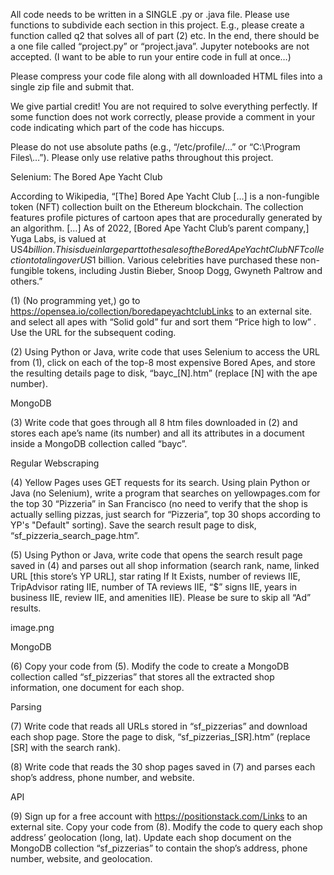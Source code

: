 All code needs to be written in a SINGLE .py or .java file.  Please use functions to subdivide each section in this project.  E.g., please create a function called q2 that solves all of part (2) etc.  In the end, there should be a one file called “project.py” or “project.java”.  Jupyter notebooks are not accepted.  (I want to be able to run your entire code in full at once…)

Please compress your code file along with all downloaded HTML files into a single zip file and submit that.

 

We give partial credit!  You are not required to solve everything perfectly.  If some function does not work correctly, please provide a comment in your code indicating which part of the code has hiccups.

 

Please do not use absolute paths (e.g., “/etc/profile/…” or “C:\Program Files\…”).  Please only use relative paths throughout this project.

 

 

Selenium:  The Bored Ape Yacht Club

According to Wikipedia, “[The] Bored Ape Yacht Club […] is a non-fungible token (NFT) collection built on the Ethereum blockchain.  The collection features profile pictures of cartoon apes that are procedurally generated by an algorithm.  […]  As of 2022, [Bored Ape Yacht Club’s parent company,] Yuga Labs, is valued at US$4 billion.  This is due in large part to the sales of the Bored Ape Yacht Club NFT collection totaling over US$1 billion.  Various celebrities have purchased these non-fungible tokens, including Justin Bieber, Snoop Dogg, Gwyneth Paltrow and others.”

(1)  (No programming yet,) go to https://opensea.io/collection/boredapeyachtclubLinks to an external site. and select all apes with “Solid gold” fur and sort them “Price high to low” .  Use the URL for the subsequent coding.

(2)  Using Python or Java, write code that uses Selenium to access the URL from (1), click on each of the top-8 most expensive Bored Apes, and store the resulting details page to disk, “bayc_[N].htm” (replace [N] with the ape number).

 

MongoDB

(3)  Write code that goes through all 8 htm files downloaded in (2) and stores each ape’s name (its number) and all its attributes in a document inside a MongoDB collection called “bayc”.

 

Regular Webscraping

(4)  Yellow Pages uses GET requests for its search.  Using plain Python or Java (no Selenium), write a program that searches on yellowpages.com for the top 30 “Pizzeria” in San Francisco (no need to verify that the shop is actually selling pizzas, just search for “Pizzeria”, top 30 shops according to YP's "Default" sorting).  Save the search result page to disk, “sf_pizzeria_search_page.htm”.

 

(5)  Using Python or Java, write code that opens the search result page saved in (4) and parses out all shop information (search rank, name, linked URL [this store’s YP URL], star rating If It Exists, number of reviews IIE, TripAdvisor rating IIE, number of TA reviews IIE, “$” signs IIE, years in business IIE, review IIE, and amenities IIE).  Please be sure to skip all “Ad” results.

image.png

 

MongoDB

(6)  Copy your code from (5).  Modify the code to create a MongoDB collection called “sf_pizzerias” that stores all the extracted shop information, one document for each shop.

 

Parsing

(7)  Write code that reads all URLs stored in “sf_pizzerias” and download each shop page.  Store the page to disk, “sf_pizzerias_[SR].htm” (replace [SR] with the search rank).

 

(8)  Write code that reads the 30 shop pages saved in (7) and parses each shop’s address, phone number, and website.

 

API

(9)  Sign up for a free account with https://positionstack.com/Links to an external site.  Copy your code from (8).  Modify the code to query each shop address’ geolocation (long, lat).  Update each shop document on the MongoDB collection “sf_pizzerias” to contain the shop’s address, phone number, website, and geolocation.
